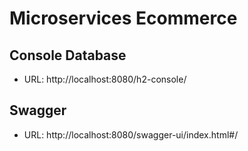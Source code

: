 # Microservices Ecommerce

## Console Database

* URL: http://localhost:8080/h2-console/

## Swagger

* URL: http://localhost:8080/swagger-ui/index.html#/